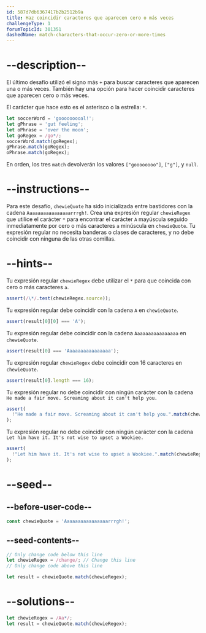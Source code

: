 ```yaml
---
id: 587d7db6367417b2b2512b9a
title: Haz coincidir caracteres que aparecen cero o más veces
challengeType: 1
forumTopicId: 301351
dashedName: match-characters-that-occur-zero-or-more-times
---
```


# --description--

El último desafío utilizó el signo más `+` para buscar caracteres que aparecen una o más veces. También hay una opción para hacer coincidir caracteres que aparecen cero o más veces.

El carácter que hace esto es el asterisco o la estrella: `*`.

```js
let soccerWord = 'gooooooooal!';
let gPhrase = 'gut feeling';
let oPhrase = 'over the moon';
let goRegex = /go*/;
soccerWord.match(goRegex);
gPhrase.match(goRegex);
oPhrase.match(goRegex);
```

En orden, los tres `match` devolverán los valores `["goooooooo"]`, `["g"]`, y `null`.

# --instructions--

Para este desafío, `chewieQuote` ha sido inicializada entre bastidores con la cadena `Aaaaaaaaaaaaaaaarrrgh!`. Crea una expresión regular `chewieRegex` que utilice el carácter `*` para encontrar el carácter `A` mayúscula seguido inmediatamente por cero o más caracteres `a` minúscula en `chewieQuote`. Tu expresión regular no necesita banderas o clases de caracteres, y no debe coincidir con ninguna de las otras comillas.

# --hints--

Tu expresión regular `chewieRegex` debe utilizar el `*` para que coincida con cero o más caracteres `a`.

```js
assert(/\*/.test(chewieRegex.source));
```

Tu expresión regular debe coincidir con la cadena `A` en `chewieQuote`.

```js
assert(result[0][0] === 'A');
```

Tu expresión regular debe coincidir con la cadena `Aaaaaaaaaaaaaaaa` en `chewieQuote`.

```js
assert(result[0] === 'Aaaaaaaaaaaaaaaa');
```

Tu expresión regular `chewieRegex` debe coincidir con 16 caracteres en `chewieQuote`.

```js
assert(result[0].length === 16);
```

Tu expresión regular no debe coincidir con ningún carácter con la cadena `He made a fair move. Screaming about it can't help you.`

```js
assert(
  !"He made a fair move. Screaming about it can't help you.".match(chewieRegex)
);
```

Tu expresión regular no debe coincidir con ningún carácter con la cadena `Let him have it. It's not wise to upset a Wookiee.`

```js
assert(
  !"Let him have it. It's not wise to upset a Wookiee.".match(chewieRegex)
);
```

# --seed--

## --before-user-code--

```js
const chewieQuote = 'Aaaaaaaaaaaaaaaarrrgh!';
```

## --seed-contents--

```js
// Only change code below this line
let chewieRegex = /change/; // Change this line
// Only change code above this line

let result = chewieQuote.match(chewieRegex);
```

# --solutions--

```js
let chewieRegex = /Aa*/;
let result = chewieQuote.match(chewieRegex);
```
